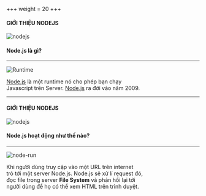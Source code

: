 +++
weight = 20
+++

#### GIỚI THIỆU NODEJS

![nodejs](/images/nodejs.png)

#### Node.js là gì?

---

![Runtime](/images/runtime.png)

[Node.js](https://nodejs.org) là một runtime nó cho phép bạn chạy<br>
Javascript trên Server. [Node.js](https://nodejs.org) ra đời vào năm 2009.

---

#### GIỚI THIỆU NODEJS

![nodejs](/images/nodejs.png)

#### Node.js hoạt động như thế nào?

---

![node-run](/images/node-run.png)

Khi người dùng truy cập vào một URL trên internet<br>
trỏ tới một server Node.js. Node.js sẽ xử lí request đó,<br>
đọc file trong server **File System** và phản hồi lại tới<br>
người dùng để họ có thể xem HTML trên trình duyệt.

